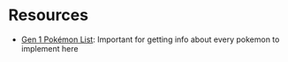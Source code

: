 # Resources
- [Gen 1 Pokémon List](https://www.serebii.net/pokemon/gen1pokemon.shtml):
Important for getting info about every pokemon to implement here

